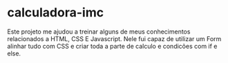 # calculadora-imc
 Este projeto me ajudou a treinar alguns de meus conhecimentos relacionados a HTML, CSS E Javascript. Nele fui capaz de utilizar um Form alinhar tudo com CSS e criar toda a parte de calculo e condicões com if e else.
